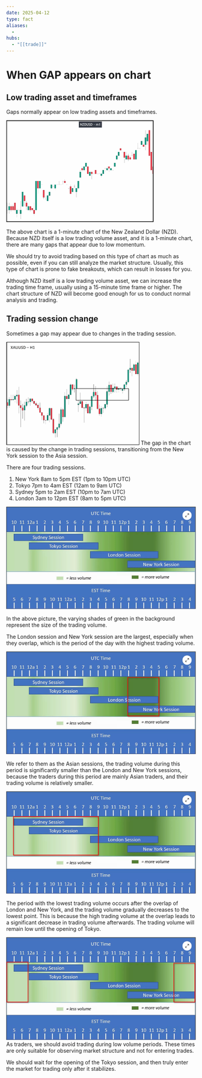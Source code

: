 ```yaml
---
date: 2025-04-12
type: fact
aliases:
  -
hubs:
  - "[[trade]]"
---
```


# When GAP appears on chart


## Low trading asset and timeframes

Gaps normally appear on low trading assets and timeframes.

![low-trading-asset-and-tf.png](../assets/imgs/low-trading-asset-and-tf.png)

The above chart is a 1-minute chart of the New Zealand Dollar (NZD). Because NZD itself is a low trading volume asset, and it is a 1-minute chart, there are many gaps that appear due to low momentum.

We should try to avoid trading based on this type of chart as much as possible, even if you can still analyze the market structure. Usually, this type of chart is prone to fake breakouts, which can result in losses for you.

Although NZD itself is a low trading volume asset, we can increase the trading time frame, usually using a 15-minute time frame or higher. The chart structure of NZD will become good enough for us to conduct normal analysis and trading.


## Trading session change

Sometimes a gap may appear due to changes in the trading session.

![gap-from-session-change.png](../assets/imgs/gap-from-session-change.png)
The gap in the chart is caused by the change in trading sessions, transitioning from the New York session to the Asia session.

There are four trading sessions.
1. New York 8am to 5pm EST (1pm to 10pm UTC)
2. Tokyo 7pm to 4am EST (12am to 9am UTC)
3. Sydney 5pm to 2am EST (10pm to 7am UTC)
4. London 3am to 12pm EST (8am to 5pm UTC)

![trading-sessions.png](../assets/imgs/trading-sessions.png)

In the above picture, the varying shades of green in the background represent the size of the trading volume.

The London session and New York session are the largest, especially when they overlap, which is the period of the day with the highest trading volume.

![biggest-trading-session.png](../assets/imgs/biggest-trading-session.png)

We refer to them as the Asian sessions, the trading volume during this period is significantly smaller than the London and New York sessions, because the traders during this period are mainly Asian traders, and their trading volume is relatively smaller.

![asia-session-trading.png](../assets/imgs/asia-session-trading.png)

The period with the lowest trading volume occurs after the overlap of London and New York, and the trading volume gradually decreases to the lowest point. This is because the high trading volume at the overlap leads to a significant decrease in trading volume afterwards. The trading volume will remain low until the opening of Tokyo.

![low-volume-session.png](../assets/imgs/low-volume-session.png)
As traders, we should avoid trading during low volume periods. These times are only suitable for observing market structure and not for entering trades.

We should wait for the opening of the Tokyo session, and then truly enter the market for trading only after it stabilizes.



